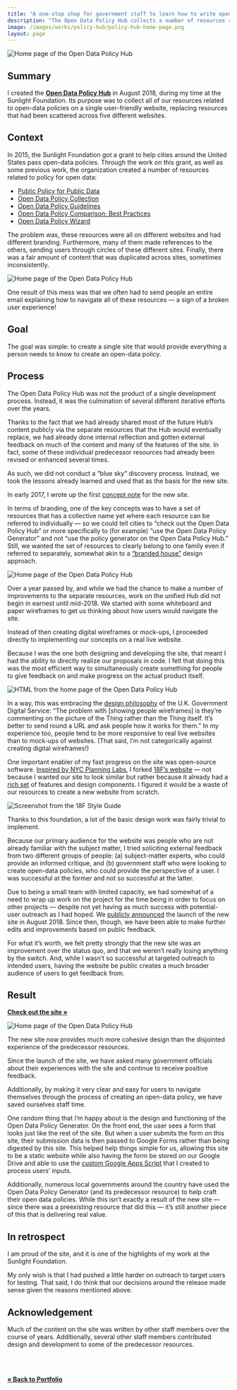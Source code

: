 ```yaml
---
title: "A one-stop shop for government staff to learn how to write open-data policies"
description: "The Open Data Policy Hub collects a number of resources related to open-data policies on a single user-friendly website, replacing five different websites."
image: /images/works/policy-hub/policy-hub-home-page.png
layout: page
---
```


![Home page of the Open Data Policy Hub](/images/works/policy-hub/policy-hub-home-page.png)

## Summary

I created the **[Open Data Policy Hub](https://opendatapolicyhub.sunlightfoundation.com/)** in August 2018, during my time at the Sunlight Foundation. Its purpose was to collect all of our resources related to open-data policies on a single user-friendly website, replacing resources that had been scattered across five different websites.

## Context

In 2015, the Sunlight Foundation got a grant to help cities around the United States pass open-data policies. Through the work on this grant, as well as some previous work, the organization created a number of resources related to policy for open data:
- [Public Policy for Public Data](https://sunlightpolicy.github.io/wwc-site/)
- [Open Data Policy Collection](https://sunlightpolicy.github.io/opendatapoliciesstatic/browse/)
- [Open Data Policy Guidelines](https://sunlightfoundation.com/opendataguidelines/)
- [Open Data Policy Comparison: Best Practices](https://docs.google.com/spreadsheets/d/1ETZuGZBK24J2viZdxmhyIlIKiJuytAu3Bh1ofo_HVBw/edit)
- [Open Data Policy Wizard](https://docs.google.com/forms/d/e/1FAIpQLSe2BeXHF-vkjbfmYRK0dIxYtWyaXUCkgG0a6twAIqRdwJM8dg/viewform)

The problem was, these resources were all on different websites and had different branding. Furthermore, many of them made references to the others, sending users through circles of these different sites. Finally, there was a fair amount of content that was duplicated across sites, sometimes inconsistently.

![Home page of the Open Data Policy Hub](/images/works/policy-hub/policy-hub-predecessors-before.png)

One result of this mess was that we often had to send people an entire email explaining how to navigate all of these resources — a sign of a broken user experience!

## Goal

The goal was simple: to create a single site that would provide everything a person needs to know to create an open-data policy.

## Process

The Open Data Policy Hub was not the product of a single development process. Instead, it was the culmination of several different iterative efforts over the years.

Thanks to the fact that we had already shared most of the future Hub’s content publicly via the separate resources that the Hub would eventually replace, we had already done internal reflection and gotten external feedback on much of the content and many of the features of the site. In fact, some of these individual predecessor resources had already been revised or enhanced several times.

As such, we did not conduct a “blue sky” discovery process. Instead, we took the lessons already learned and used that as the basis for the new site.

In early 2017, I wrote up the first [concept note](https://github.com/sunlightpolicy/opendatapoliciesstatic/issues/80) for the new site.

In terms of branding, one of the key concepts was to have a set of resources that has a collective name yet where each resource can be referred to individually — so we could tell cities to “check out the Open Data Policy Hub” or more specifically to (for example) “use the Open Data Policy Generator” and not “use the policy generator on the Open Data Policy Hub.” Still, we wanted the set of resources to clearly belong to one family even if referred to separately, somewhat akin to a [“branded house”](https://www.ideasbig.com/blog/branded-house-house-brands/) design approach.

![Home page of the Open Data Policy Hub](/images/works/policy-hub/odp-branded-house.png)

Over a year passed by, and while we had the chance to make a number of improvements to the separate resources, work on the unified Hub did not begin in earnest until mid-2018. We started with some whiteboard and paper wireframes to get us thinking about how users would navigate the site.

<!-- future: image of paper wireframes -->

Instead of then creating digital wireframes or mock-ups, I proceeded directly to implementing our concepts on a real live website.

Because I was the one both designing and developing the site, that meant I had the ability to directly realize our proposals in code. I felt that doing this was the most efficient way to simultaneously create something for people to give feedback on and make progress on the actual product itself.

![HTML from the home page of the Open Data Policy Hub](/images/works/policy-hub/home-page-html.png)

In a way, this was embracing the [design philosophy](https://gds.blog.gov.uk/2014/07/18/whats-the-design-process-at-gds/) of the U.K. Government Digital Service: “The problem with [showing people wireframes] is they’re commenting on the picture of the Thing rather than the Thing itself. It’s better to send round a URL and ask people how it works for them.” In my experience too, people tend to be more responsive to real live websites than to mock-ups of websites. (That said, I’m not categorically against creating digital wireframes!)

One important enabler of my fast progress on the site was open-source software. [Inspired by NYC Planning Labs](https://github.com/NYCPlanning/labs-planninglabs.nyc-archive/blob/master/_posts/2017-06-12-cloning-18f-gsa-gov.md), I forked [18F’s website](https://18f.gsa.gov/) — not because I wanted our site to look similar but rather because it already had a [rich set](https://18f.gsa.gov/styleguide/) of features and design components. I figured it would be a waste of our resources to create a new website from scratch.

![Screenshot from the 18F Style Guide](/images/works/policy-hub/18f-style-guide.png)

<!-- [future — image of Planning Labs new site] -->

Thanks to this foundation, a lot of the basic design work was fairly trivial to implement.

Because our primary audience for the website was people who are not already familiar with the subject matter, I tried soliciting external feedback from two different groups of people: (a) subject-matter experts, who could provide an informed critique, and (b) government staff who were looking to create open-data policies, who could provide the perspective of a user. I was successful at the former and not so successful at the latter.

Due to being a small team with limited capacity, we had somewhat of a need to wrap up work on the project for the time being in order to focus on other projects — despite not yet having as much success with potential-user outreach as I had hoped. We [publicly announced](https://sunlightfoundation.com/2018/08/30/introducing-open-data-policy-hub/) the launch of the new site in August 2018. Since then, though, we have been able to make further edits and improvements based on public feedback.

For what it’s worth, we felt pretty strongly that the new site was an improvement over the status quo, and that we weren’t really losing anything by the switch. And, while I wasn’t so successful at targeted outreach to intended users, having the website be public creates a much broader audience of users to get feedback from.


## Result

**[Check out the site »](https://opendatapolicyhub.sunlightfoundation.com/)**

![Home page of the Open Data Policy Hub](/images/works/policy-hub/policy-hub-home-page.png)

The new site now provides much more cohesive design than the disjointed experience of the predecessor resources.

<!-- [img]
Email explaining everything >> Home page
Public Policy for Public Data >> Step-by-Step
Open Data Policy Collection >> Collection
Open Data Policy Guidelines >> Guidelines
Open Data Policy Comparison: Best Practices >> Guidelines
Open Data Policy Wizard >> Generator
[] -->

Since the launch of the site, we have asked many government officials about their experiences with the site and continue to receive positive feedback.

Additionally, by making it very clear and easy for users to navigate themselves through the process of creating an open-data policy, we have saved ourselves staff time.

One random thing that I’m happy about is the design and functioning of the Open Data Policy Generator. On the front end, the user sees a form that looks just like the rest of the site. But when a user submits the form on this site, their submission data is then passed to Google Forms rather than being digested by this site. This helped help things simple for us, allowing this site to be a static website while also having the form be stored on our Google Drive and able to use the [custom Google Apps Script](https://github.com/sunlightpolicy/open-data-policy-wizard) that I created to process users’ inputs.

<!-- [image of form] -->

Additionally, numerous local governments around the country have used the Open Data Policy Generator (and its predecessor resource) to help craft their open data policies. While this isn’t exactly a result of the new site — since there was a preexisting resource that did this — it’s still another piece of this that is delivering real value.

## In retrospect

I am proud of the site, and it is one of the highlights of my work at the Sunlight Foundation.

My only wish is that I had pushed a little harder on outreach to target users for testing. That said, I do think that our decisions around the release made sense given the reasons mentioned above.

## Acknowledgement

Much of the content on the site was written by other staff members over the course of years. Additionally, several other staff members contributed design and development to some of the predecessor resources.

<br><br>

**[« Back to Portfolio](/portfolio/)**
